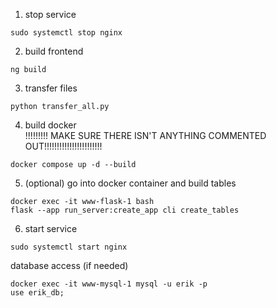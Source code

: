 1) stop service
```console
sudo systemctl stop nginx
```
2) build frontend
```console
ng build
```
3) transfer files
```console
python transfer_all.py
```
4) build docker  
!!!!!!!!! MAKE SURE THERE ISN'T ANYTHING COMMENTED OUT!!!!!!!!!!!!!!!!!!!!!!!
```console
docker compose up -d --build
```
5) (optional) go into docker container and build tables
```console
docker exec -it www-flask-1 bash
flask --app run_server:create_app cli create_tables
```
6) start service
```console
sudo systemctl start nginx
```

database access (if needed)
```console
docker exec -it www-mysql-1 mysql -u erik -p
use erik_db;
```